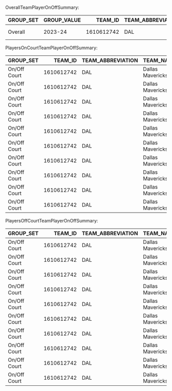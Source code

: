 OverallTeamPlayerOnOffSummary:

| GROUP_SET   | GROUP_VALUE   |    TEAM_ID | TEAM_ABBREVIATION   | TEAM_NAME        |   GP |   W |   L |   W_PCT |   MIN |   FGM |   FGA |   FG_PCT |   FG3M |   FG3A |   FG3_PCT |   FTM |   FTA |   FT_PCT |   OREB |   DREB |   REB |   AST |   TOV |   STL |   BLK |   BLKA |   PF |   PFD |   PTS |   PLUS_MINUS |   GP_RANK |   W_RANK |   L_RANK |   W_PCT_RANK |   MIN_RANK |   FGM_RANK |   FGA_RANK |   FG_PCT_RANK |   FG3M_RANK |   FG3A_RANK |   FG3_PCT_RANK |   FTM_RANK |   FTA_RANK |   FT_PCT_RANK |   OREB_RANK |   DREB_RANK |   REB_RANK |   AST_RANK |   TOV_RANK |   STL_RANK |   BLK_RANK |   BLKA_RANK |   PF_RANK |   PFD_RANK |   PTS_RANK |   PLUS_MINUS_RANK |
|:------------|:--------------|-----------:|:--------------------|:-----------------|-----:|----:|----:|--------:|------:|------:|------:|---------:|-------:|-------:|----------:|------:|------:|---------:|-------:|-------:|------:|------:|------:|------:|------:|-------:|-----:|------:|------:|-------------:|----------:|---------:|---------:|-------------:|-----------:|-----------:|-----------:|--------------:|------------:|------------:|---------------:|-----------:|-----------:|--------------:|------------:|------------:|-----------:|-----------:|-----------:|-----------:|-----------:|------------:|----------:|-----------:|-----------:|------------------:|
| Overall     | 2023-24       | 1610612742 | DAL                 | Dallas Mavericks |   82 |  50 |  32 |    0.61 |  3941 |  3535 |  7352 |    0.481 |   1197 |   3242 |     0.369 |  1397 |  1842 |    0.758 |    797 |   2724 |  3521 |  2106 |  1027 |   563 |   406 |    331 | 1500 |  1667 |  9664 |          181 |         1 |        1 |        1 |            1 |          1 |          1 |          1 |             1 |           1 |           1 |              1 |          1 |          1 |             1 |           1 |           1 |          1 |          1 |          1 |          1 |          1 |           1 |         1 |          1 |          1 |                 1 |

PlayersOnCourtTeamPlayerOnOffSummary:

| GROUP_SET    |    TEAM_ID | TEAM_ABBREVIATION   | TEAM_NAME        |   VS_PLAYER_ID | VS_PLAYER_NAME    | COURT_STATUS   |   GP |   MIN |   PLUS_MINUS |   OFF_RATING |   DEF_RATING |   NET_RATING |
|:-------------|-----------:|:--------------------|:-----------------|---------------:|:------------------|:---------------|-----:|------:|-------------:|-------------:|-------------:|-------------:|
| On/Off Court | 1610612742 | DAL                 | Dallas Mavericks |        1630535 | Brown III, Greg   | On             |    6 |    40 |        -10.9 |        101.1 |        110.6 |         -9.6 |
| On/Off Court | 1610612742 | DAL                 | Dallas Mavericks |         203552 | Curry, Seth       | On             |   36 |   457 |          8.9 |        112.9 |        105.6 |          7.3 |
| On/Off Court | 1610612742 | DAL                 | Dallas Mavericks |        1641926 | Dennis, Dexter    | On             |    4 |    30 |        -14.5 |         89   |        100   |        -11   |
| On/Off Court | 1610612742 | DAL                 | Dallas Mavericks |        1629029 | Doncic, Luka      | On             |   70 |  2624 |          5.8 |        119.6 |        113.8 |          5.8 |
| On/Off Court | 1610612742 | DAL                 | Dallas Mavericks |         203957 | Exum, Dante       | On             |   55 |  1088 |         10.5 |        120.7 |        110.5 |         10.3 |
| On/Off Court | 1610612742 | DAL                 | Dallas Mavericks |        1641788 | Fudge, Alex       | On             |    2 |    26 |        -35.4 |         94.5 |        124.6 |        -30   |
| On/Off Court | 1610612742 | DAL                 | Dallas Mavericks |        1629655 | Gafford, Daniel   | On             |   29 |   623 |          6.6 |        115.1 |        108.2 |          6.8 |
| On/Off Court | 1610612742 | DAL                 | Dallas Mavericks |        1630182 | Green, Josh       | On             |   57 |  1505 |         -3.2 |        116.7 |        118.8 |         -2.1 |
| On/Off Court | 1610612742 | DAL                 | Dallas Mavericks |         203501 | Hardaway Jr., Tim | On             |   79 |  2120 |          0.3 |        115.7 |        115.8 |         -0.1 |
| On/Off Court | 1610612742 | DAL                 | Dallas Mavericks |        1630702 | Hardy, Jaden      | On             |   73 |   989 |         -6.1 |        108.1 |        114.5 |         -6.5 |

PlayersOffCourtTeamPlayerOnOffSummary:

| GROUP_SET    |    TEAM_ID | TEAM_ABBREVIATION   | TEAM_NAME        |   VS_PLAYER_ID | VS_PLAYER_NAME    | COURT_STATUS   |   GP |   MIN |   PLUS_MINUS |   OFF_RATING |   DEF_RATING |   NET_RATING |
|:-------------|-----------:|:--------------------|:-----------------|---------------:|:------------------|:---------------|-----:|------:|-------------:|-------------:|-------------:|-------------:|
| On/Off Court | 1610612742 | DAL                 | Dallas Mavericks |        1630535 | Brown III, Greg   | Off            |   82 |  3901 |          2.3 |        117.1 |        114.9 |          2.2 |
| On/Off Court | 1610612742 | DAL                 | Dallas Mavericks |         203552 | Curry, Seth       | Off            |   52 |  2039 |         -1.7 |        117.8 |        119.3 |         -1.6 |
| On/Off Court | 1610612742 | DAL                 | Dallas Mavericks |        1641926 | Dennis, Dexter    | Off            |   31 |  1458 |          1.7 |        118.5 |        116.8 |          1.7 |
| On/Off Court | 1610612742 | DAL                 | Dallas Mavericks |        1629029 | Doncic, Luka      | Off            |   82 |  1317 |         -5   |        109.1 |        113.4 |         -4.3 |
| On/Off Court | 1610612742 | DAL                 | Dallas Mavericks |         203957 | Exum, Dante       | Off            |   82 |  2853 |         -1   |        114.1 |        114.8 |         -0.7 |
| On/Off Court | 1610612742 | DAL                 | Dallas Mavericks |        1641788 | Fudge, Alex       | Off            |   21 |   987 |          7.6 |        115.6 |        108.1 |          7.5 |
| On/Off Court | 1610612742 | DAL                 | Dallas Mavericks |        1629655 | Gafford, Daniel   | Off            |   30 |   822 |          4.9 |        114   |        109.1 |          4.9 |
| On/Off Court | 1610612742 | DAL                 | Dallas Mavericks |        1630182 | Green, Josh       | Off            |   82 |  2436 |          5.5 |        115.7 |        110.6 |          5.1 |
| On/Off Court | 1610612742 | DAL                 | Dallas Mavericks |         203501 | Hardaway Jr., Tim | Off            |   82 |  1821 |          4.4 |        115.3 |        110.7 |          4.6 |
| On/Off Court | 1610612742 | DAL                 | Dallas Mavericks |        1630702 | Hardy, Jaden      | Off            |   82 |  2952 |          5   |        118.8 |        113.8 |          5   |